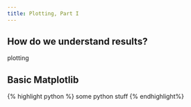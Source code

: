 ```yaml
---
title: Plotting, Part I
---
```


## How do we understand results?

plotting

## Basic Matplotlib

{% highlight python %}
some python stuff
{% endhighlight%}
